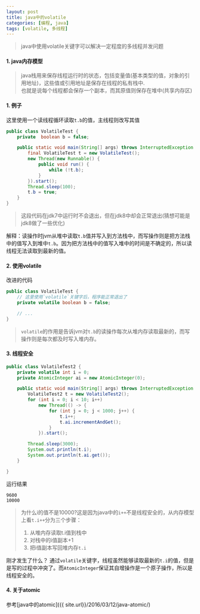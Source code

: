```yaml
---
layout: post
title: java中的volatile
categories: [编程, java]
tags: [volatile, 多线程]
---
```


> java中使用volatile关键字可以解决一定程度的多线程并发问题 

#### 1. java内存模型
> java栈用来保存线程运行时的状态，包括变量值(基本类型的值，对象的引用地址)，这些值或引用地址是保存在线程的私有栈中.   
> 也就是说每个线程都会保存一个副本，而其原值则保存在堆中(共享内存区)

#### 1. 例子

这里使用一个读线程循环读取`t.b`的值，主线程则改写其值
```java
public class VolatileTest {
    private  boolean b = false;

    public static void main(String[] args) throws InterruptedException {
    	final VolatileTest t = new VolatileTest();
    	new Thread(new Runnable() {
            public void run() {
                while (!t.b);
            }
        }).start();
    	Thread.sleep(100);
        t.b = true;
	}
}
```

> 这段代码在jdk7中运行时不会退出，但在jdk8中却会正常退出(猜想可能是jdk8做了一些优化)

解释：读操作时jvm从堆中读取`t.b`值并写入到方法栈中，而写操作则是把方法栈中的值写入到堆中`t.b`。因为把方法栈中的值写入堆中的时间是不确定的，所以读线程无法读取到最新的值。

#### 2. 使用volatile

改进的代码
```java
public class VolatileTest {
    // 这里使用`volatile`关键字后，程序能正常退出了
    private volatile boolean b = false;

    // ...        
}
```

> `volatile`的作用是告诉jvm对`t.b`的读操作每次从堆内存读取最新的，而写操作则是每次都及时写入堆内存。

#### 3. 线程安全

```java
public class VolatileTest2 {
    private volatile int i = 0;
    private AtomicInteger ai = new AtomicInteger(0);

    public static void main(String[] args) throws InterruptedException {
        VolatileTest2 t = new VolatileTest2();
        for (int i = 0; i < 10; i++)
            new Thread(() -> {
                for (int j = 0; j < 1000; j++) {
                    t.i++;
                    t.ai.incrementAndGet();
                }
            }).start();

        Thread.sleep(3000);
        System.out.println(t.i);
        System.out.println(t.ai.get());
    }

}
```

运行结果
```
9600
10000
```

> 为什么i的值不是10000?这是因为java中的`i++`不是线程安全的，从内存模型上看`t.i++`分为三个步骤：   
> 1. 从堆内存读取t.i值到栈中   
> 2. 对栈中的i值副本+1   
> 3. 把i值副本写回堆内存`t.i`

刚才发生了什么？ 通过`volatile`关键字，线程虽然能够读取最新的`t.i`的值，但是是写的过程中冲突了。而`AtomicInteger`保证其自增操作是一个原子操作，所以是线程安全的。

#### 4. 关于atomic

参考[java中的atomic]({{ site.url}}/2016/03/12/java-atomic/)
